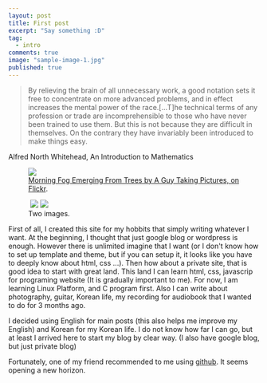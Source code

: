 ```yaml
---
layout: post
title: First post
excerpt: "Say something :D"
tag: 
  - intro
comments: true
image: "sample-image-1.jpg"
published: true
---
```


> By relieving the brain of all unnecessary work, a good notation sets it free to concentrate on more advanced problems, and in effect increases the mental power of the race.[...T]he  technical terms of any profession or trade are incomprehensible  to  those  who  have  never  been  trained to use them. But this is not because they are difficult in themselves. On the contrary they have invariably been introduced to make things easy.
<figcaption>Alfred North Whitehead,  An Introduction to Mathematics</figcaption>

<figure>
	<a href="http://farm9.staticflickr.com/8426/7758832526_cc8f681e48_b.jpg"><img src="http://farm9.staticflickr.com/8426/7758832526_cc8f681e48_c.jpg"></a>
	<figcaption><a href="http://www.flickr.com/photos/80901381@N04/7758832526/" title="Morning Fog Emerging From Trees by A Guy Taking Pictures, on Flickr">Morning Fog Emerging From Trees by A Guy Taking Pictures, on Flickr</a>.</figcaption>
</figure>

<figure class="half">
	<img src=""></a>
</


<figure class="half">
	<a href="http://assets.weddingwire.com/images/vendors/blogs/blog1.jpg"><img src="http://assets.weddingwire.com/images/vendors/blogs/blog1.jpg"></a>
	<a href="http://placehold.it/1200x600.jpeg"><img src="http://placehold.it/600x300.jpg"></a>
	<figcaption>Two images.</figcaption>
</figure>


First of all, I created this site for my hobbits that simply writing whatever I want. At the beginning, I thought that just google blog or wordpress is enough. However there is unlimited imagine that I want (or I don't know how to set up template and theme, but if you can setup it, it looks like you have to deeply know about html, css ...). Then how about a private site, that is good idea to start with great land. This land I can learn html, css, javascrip for programing website (It is gradually important to me). For now, I am learning Linux Platform, and C program first. Also I can write about photography, guitar, Korean life, my recording for audiobook that I wanted to do for 3 months ago. 


I decided using English for main posts (this also helps me improve my English) and Korean for my Korean life. I do not know how far I can go, but at least I arrived here to start my blog by clear way. (I also have google blog, but just private blog)


Fortunately, one of my friend recommended to me using [github](www.github.com). It seems opening a new horizon.
